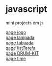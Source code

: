 # javascript
<p>mini projects em js</p>
 
<a href="https://denismotaaa.github.io/javascript/jogo/index.html">page jogo</a> <br>
<a href="https://denismotaaa.github.io/javascript/lampada/index.html">page lampada</a> <br>
<a href="https://denismotaaa.github.io/javascript/tabuada/index.html">page tabuada</a><br>
<a href="https://denismotaaa.github.io/javascript/listTarefa/index.html">page listTarefa</a><br>
<a href="https://denismotaaa.github.io/javascript/DRUM-KIT/index.html">page DRUM-KIT</a><br>
<a href="https://denismotaaa.github.io/javascript/time/index.html">page time</a><br>



